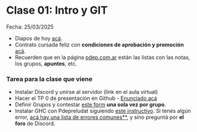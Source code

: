 
# Clase 01: Intro y GIT

Fecha: 25/03/2025

* Diapos de hoy [acá](https://docs.google.com/presentation/d/e/2PACX-1vRcuqB3-W50jl53nJ6dYRxzlyBC9sw21uIZXx37vS9yURxxqbjC9slcBZY9dM78dSNCET3oNAzIFvDy/pub?start=false&loop=false&delayms=3000).
* Contrato cursada feliz con **condiciones de aprobación y promoción** [acá](https://docs.google.com/document/d/1u8LpM5iYBO_v6YFbBHdxdIEKU2o5uV-SZ8Jpm4hqsko/edit?usp=sharing).
* Recuerden que en la página [pdep.com.ar](https://pdep.com.ar) están las listas con las notas, los grupos, **apuntes**, etc.


### Tarea para la clase que viene
- Instalar Discord y unirse al servidor (link en el aula virtual)
- Hacer el TP 0 de presentación en Github - [Enunciado acá](https://docs.google.com/document/d/1tilAI5P8j2C5Z7PdU-qi801Q-lhJVf-7YE7nrFlj-io/edit?tab=t.0)
- Definir Grupos y contestar [este form](https://docs.google.com/forms/d/15YzKUUkyGY3SWY5x3ws0oy2OtqxCV-F_j43RIgGZPV0/preview) **una sola vez por grupo**.
- Instalar GHC con Pdepreludat siguiendo [este instructivo](https://github.com/pdep-utn/enunciados-miercoles-noche/blob/master/pages/haskell/entorno.md). Si tenés algún error, [acá hay una lista de errores comunes**](https://github.com/pdep-utn/enunciados-miercoles-noche/blob/master/pages/haskell/troubleshooting.md), y sino preguntá por **el foro** de Discord.
